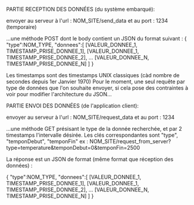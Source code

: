 PARTIE RECEPTION DES DONNÉES (du système embarqué):

envoyer au serveur à l'url : NOM_SITE/send_data et au port : 1234 (temporaire)

...une méthode POST dont le body contient un JSON du format suivant :
{
	"type":NOM_TYPE,
	"donnees":[
		[VALEUR_DONNEE_1, TIMESTAMP_PRISE_DONNEE_1],
		[VALEUR_DONNEE_1, TIMESTAMP_PRISE_DONNEE_2],
		...
		[VALEUR_DONNEE_N, TIMESTAMP_PRISE_DONNEE_N]
	]
}

Les timestamps sont des timestamps UNIX classiques (càd nombre de secondes depuis 1er Janvier 1970)
Pour le moment, une seul requête par type de données que l'on souhaite envoyer, si cela pose des contraintes à voir pour modifier l'architecture du JSON...



PARTIE ENVOI DES DONNÉES (de l'application client):

envoyer au serveur à l'url : NOM_SITE/request_data et au port : 1234

...une méthode GET présisant le type de la donnée recherchée, et par 2 timestamps l'intervalle désirée. Les clés correspondantes sont "type", "temponDebut", "temponFin"
ex : NOM_SITE/request_from_server?type=temperature&temponDebut=0&temponFin=2500

La réponse est un JSON de format (même format que réception des données) : 

{
	"type":NOM_TYPE,
	"donnees":[
		[VALEUR_DONNEE_1, TIMESTAMP_PRISE_DONNEE_1],
		[VALEUR_DONNEE_1, TIMESTAMP_PRISE_DONNEE_2],
		...
		[VALEUR_DONNEE_N, TIMESTAMP_PRISE_DONNEE_N]
	]
}